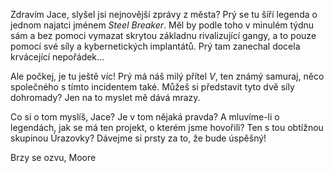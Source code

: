 Zdravím Jace, slyšel jsi nejnovější zprávy z města? Prý se tu šíří legenda o jednom najatci jménem _Steel Breaker_. Měl by podle toho v minulém týdnu sám a bez pomoci vymazat skrytou základnu rivalizující gangy, a to pouze pomocí své síly a kybernetických implantátů. Prý tam zanechal docela krvácející nepořádek...

Ale počkej, je tu ještě víc! Prý má náš milý přítel _V_, ten známý samuraj, něco společného s tímto incidentem také. Můžeš si představit tyto dvě síly dohromady? Jen na to myslet mě dává mrazy.

Co si o tom myslíš, Jace? Je v tom nějaká pravda? A mluvíme-li o legendách, jak se má ten projekt, o kterém jsme hovořili? Ten s tou obtížnou skupinou Úrazovky? Dávejme si prsty za to, že bude úspěšný!

Brzy se ozvu,
Moore
